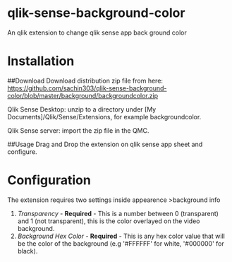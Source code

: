 # qlik-sense-background-color
An qlik extension to change qlik sense app back ground color


# Installation

##Download
Download distribution zip file from here: https://github.com/sachin303/qlik-sense-background-color/blob/master/background/backgroundcolor.zip

Qlik Sense Desktop: unzip to a directory under [My Documents]/Qlik/Sense/Extensions, for example backgroundcolor.

Qlik Sense server: import the zip file in the QMC.

##Usage
Drag and Drop the extension on qlik sense app sheet and configure.

# Configuration
The extension requires two settings inside appearence >background info

1. *Transparency* - **Required** - This is a number between 0 (transparent) and 1 (not transparent), this is the color overlayed on the video background.
2. *Background Hex Color* - **Required** - This is any hex color value that will be the color of the background (e.g '#FFFFFF' for white, '#000000' for black).

